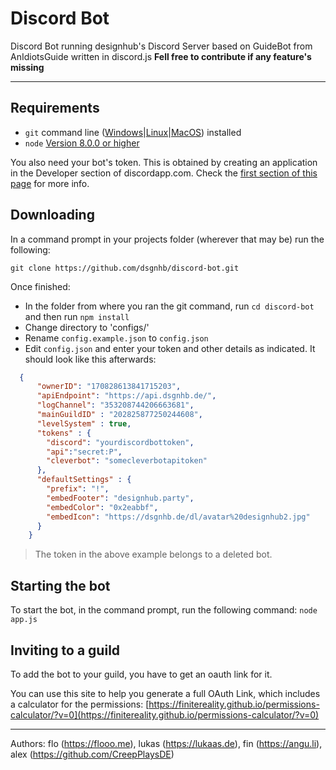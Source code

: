 # Discord Bot
Discord Bot running designhub's Discord Server based on GuideBot from AnIdiotsGuide written in discord.js
**Fell free to contribute if any feature's missing**
***

## Requirements

- `git` command line ([Windows](https://git-scm.com/download/win)|[Linux](https://git-scm.com/book/en/v2/Getting-Started-Installing-Git)|[MacOS](https://git-scm.com/download/mac)) installed
- `node` [Version 8.0.0 or higher](https://nodejs.org)

You also need your bot's token. This is obtained by creating an application in
the Developer section of discordapp.com. Check the [first section of this page](https://anidiots.guide/getting-started/the-long-version.html)
for more info.

## Downloading

In a command prompt in your projects folder (wherever that may be) run the following:

`git clone https://github.com/dsgnhb/discord-bot.git`

Once finished:

- In the folder from where you ran the git command, run `cd discord-bot` and then run `npm install`
- Change directory to 'configs/'
- Rename `config.example.json` to `config.json`
- Edit `config.json` and enter your token and other details as indicated. It should look like this afterwards:

```json
  {
      "ownerID": "170828613841715203",
      "apiEndpoint": "https://api.dsgnhb.de/",
      "logChannel": "353208744206663681",
      "mainGuildID" : "202825877250244608",
      "levelSystem" : true,
      "tokens" : {
        "discord": "yourdiscordbottoken",
        "api":"secret:P",
        "cleverbot": "somecleverbotapitoken"
      },
      "defaultSettings" : {
        "prefix": "!",
        "embedFooter": "designhub.party",
        "embedColor": "0x2eabbf",
        "embedIcon": "https://dsgnhb.de/dl/avatar%20designhub2.jpg"
      }
    }
```
> The token in the above example belongs to a deleted bot.

## Starting the bot

To start the bot, in the command prompt, run the following command:
`node app.js`

## Inviting to a guild

To add the bot to your guild, you have to get an oauth link for it.

You can use this site to help you generate a full OAuth Link, which includes a calculator for the permissions:
[https://finitereality.github.io/permissions-calculator/?v=0](https://finitereality.github.io/permissions-calculator/?v=0)

***
Authors: flo (https://flooo.me), lukas (https://lukaas.de), fin (https://angu.li), alex (https://github.com/CreepPlaysDE)